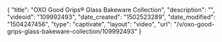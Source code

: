 {
    "title": "OXO Good Grips&reg; Glass Bakeware Collection",
    "description": "",
    "videoid": "109992493",
    "date_created": "1502523289",
    "date_modified": "1504247456",
    "type": "captivate",
    "layout": "video",
    "url": "\/v\/oxo-good-grips-glass-bakeware-collection\/109992493"
}